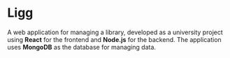 # <b>Ligg</b>

A web application for managing a library, developed as a university project using <b>React</b> for the frontend and <b>Node.js</b> for the backend. The application uses <b>MongoDB</b> as the database for managing data.

